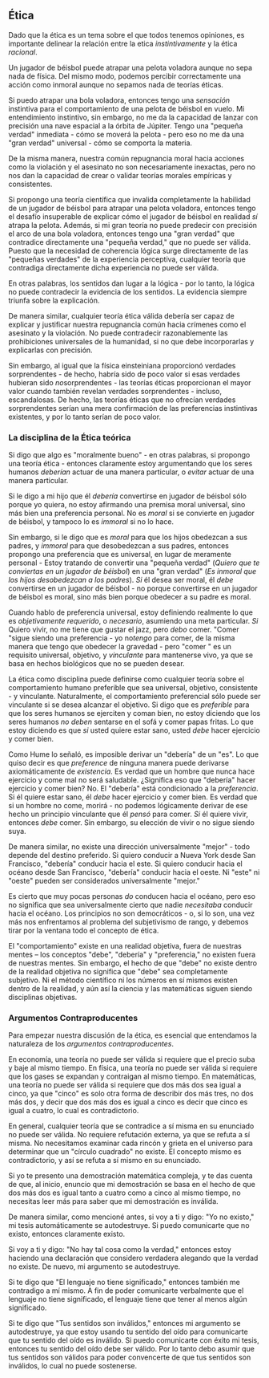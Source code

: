 ## Ética

Dado que la ética es un tema sobre el que todos tenemos opiniones, es importante delinear la relación entre la etica *instintivamente* y la ética *racional*.

Un jugador de béisbol puede atrapar una pelota voladora aunque no sepa nada de física. Del mismo modo, podemos percibir correctamente una acción como inmoral aunque no sepamos nada de teorías éticas.

Si puedo atrapar una bola voladora, entonces tengo una *sensación* instintiva para el comportamiento de una pelota de béisbol en vuelo. Mi entendimiento instintivo, sin embargo, no me da la capacidad de lanzar con precisión una nave espacial a la órbita de Júpiter. Tengo una "pequeña verdad" inmediata - cómo se moverá la pelota - pero eso no me da una "gran verdad" universal - cómo se comporta la materia.

De la misma manera, nuestra común repugnancia moral hacia acciones como la violación y el asesinato no son necesariamente inexactas, pero no nos dan la capacidad de crear o validar teorías morales empíricas y consistentes.

Si propongo una teoría científica que invalida completamente la habilidad de un jugador de béisbol para atrapar una pelota voladora, entonces tengo el desafío insuperable de explicar cómo el jugador de béisbol en realidad *sí* atrapa la pelota. Además, si mi gran teoría no puede predecir con precisión el arco de una bola voladora, entonces tengo una "gran verdad" que contradice directamente una "pequeña verdad," que no puede ser válida. Puesto que la necesidad de coherencia lógica surge directamente de las "pequeñas verdades" de la experiencia perceptiva, cualquier teoría que contradiga directamente dicha experiencia no puede ser válida.

En otras palabras, los sentidos dan lugar a la lógica - por lo tanto, la lógica no puede contradecir la evidencia de los sentidos. La evidencia siempre triunfa sobre la explicación.

De manera similar, cualquier teoría ética válida debería ser capaz de explicar y justificar nuestra repugnancia común hacia crímenes como el asesinato y la violación. No puede contradecir razonablemente las prohibiciones universales de la humanidad, si no que debe incorporarlas y explicarlas con precisión.

Sin embargo, al igual que la física einsteiniana proporcionó verdades sorprendentes - de hecho, habría sido de poco valor si esas verdades hubieran sido *no*sorprendentes - las teorías éticas proporcionan el mayor valor cuando también revelan verdades sorprendentes - incluso, escandalosas. De hecho, las teorías éticas que no ofrecían verdades sorprendentes serían una mera confirmación de las preferencias instintivas existentes, y por lo tanto serían de poco valor.

### La disciplina de la Ética teórica

Si digo que algo es "moralmente bueno" - en otras palabras, si propongo una teoría ética - entonces claramente estoy argumentando que los seres humanos *deberían* actuar de una manera particular, o *evitar* actuar de una manera particular.

Si le digo a mi hijo que él *debería* convertirse en jugador de béisbol sólo porque yo quiera, no estoy afirmando una premisa moral universal, sino más bien una preferencia personal. No es *moral* si se convierte en jugador de béisbol, y tampoco lo es *immoral* si no lo hace.

Sin embargo, si le digo que es *moral* para que los hijos obedezcan a sus padres, y *immoral* para que desobedezcan a sus padres, entonces propongo una preferencia que es universal, en lugar de meramente personal - Estoy tratando de convertir una "pequeña verdad" (*Quiero que te conviertas en un jugador de béisbol*) en una "gran verdad" (*Es inmoral que los hijos desobedezcan a los padres*). *Si* él desea ser moral, él *debe* convertirse en un jugador de béisbol - no porque convertirse en un jugador de béisbol es moral, sino más bien porque obedecer a su padre es moral.

Cuando hablo de preferencia universal, estoy definiendo realmente lo que es *objetivamente requerido*, o *necesario*, asumiendo una meta particular. *Si* Quiero vivir, no me tiene que gustar el jazz, pero *debo* comer. "Comer "sigue siendo una preferencia - yo no*tengo* para comer, de la misma manera que tengo que obedecer la gravedad - pero "comer " es un requisito universal, objetivo, y *vinculante* para mantenerse vivo, ya que se basa en hechos biológicos que no se pueden desear.

La ética como disciplina puede definirse como cualquier teoría sobre el comportamiento humano preferible que sea universal, objetivo, consistente - y vinculante. Naturalmente, el comportamiento preferencial sólo puede ser vinculante si se desea alcanzar el objetivo. Si digo que es *preferible* para que los seres humanos se ejerciten y coman bien, no estoy diciendo que los seres humanos *no deben* sentarse en el sofá y comer papas fritas. Lo que estoy diciendo es que *si* usted quiere estar sano, usted *debe* hacer ejercicio y comer bien.

Como Hume lo señaló, es imposible derivar un "debería" de un "es". Lo que quiso decir es que *preference* de ninguna manera puede derivarse axiomáticamente de *existencia*. Es verdad que un hombre que nunca hace ejercicio y come mal no será saludable. ¿Significa eso que "debería" hacer ejercicio y comer bien? No. El "debería" está condicionado a la *preferencia*. Si él quiere estar sano, él *debe* hacer ejercicio y comer bien. Es verdad que si un hombre no come, morirá - no podemos lógicamente derivar de ese hecho un principio vinculante que él *pensó* para comer. *Si* él quiere vivir, entonces *debe* comer. Sin embargo, su elección de vivir o no sigue siendo suya.

De manera similar, no existe una dirección universalmente "mejor" - todo depende del destino preferido. Si quiero conducir a Nueva York desde San Francisco, "debería" conducir hacia el este. Si quiero conducir hacia el océano desde San Francisco, "debería" conducir hacia el oeste. Ni "este" ni "oeste" pueden ser considerados universalmente "mejor."

Es cierto que muy pocas personas *do* conducen hacia el océano, pero eso no significa que sea universalmente cierto que nadie *necesitaba* conducir hacia el océano. Los principios no son democráticos - o, si lo son, una vez más nos enfrentamos al problema del subjetivismo de rango, y debemos tirar por la ventana todo el concepto de ética.

El "comportamiento" existe en una realidad objetiva, fuera de nuestras mentes – los conceptos "debe", "debería" y "preferencia," no existen fuera de nuestras mentes. Sin embargo, el hecho de que "debe" no existe dentro de la realidad objetiva no significa que "debe" sea completamente subjetivo. Ni el método científico ni los números en sí mismos existen dentro de la realidad, y aún así la ciencia y las matemáticas siguen siendo disciplinas objetivas.

### Argumentos Contraproducentes

Para empezar nuestra discusión de la ética, es esencial que entendamos la naturaleza de los *argumentos contraproducentes*.

En economía, una teoría no puede ser válida si requiere que el precio suba y baje al mismo tiempo. En física, una teoría no puede ser válida si requiere que los gases se expandan y contraigan al mismo tiempo. En matemáticas, una teoría no puede ser válida si requiere que dos más dos sea igual a cinco, ya que "cinco" es solo otra forma de describir dos más tres, no dos más dos, y decir que dos más dos es igual a cinco es decir que cinco es igual a cuatro, lo cual es contradictorio.

En general, cualquier teoría que se contradice a sí misma en su enunciado no puede ser válida. No requiere refutación externa, ya que se refuta a sí misma. No necesitamos examinar cada rincón y grieta en el universo para determinar que un "círculo cuadrado" no existe. El concepto mismo es contradictorio, y así se refuta a sí mismo en su enunciado.

Si yo te presento una demostración matemática compleja, y te das cuenta de que, al inicio, enuncio que mi demostración se basa en el hecho de que dos más dos es igual tanto a cuatro como a cinco al mismo tiempo, no necesitas leer más para saber que mi demostración es inválida.

De manera similar, como mencioné antes, si voy a ti y digo: "Yo no existo," mi tesis automáticamente se autodestruye. Si puedo comunicarte que no existo, entonces claramente existo.

Si voy a ti y digo: "No hay tal cosa como la verdad," entonces estoy haciendo una declaración que considero verdadera alegando que la verdad no existe. De nuevo, mi argumento se autodestruye.

Si te digo que "El lenguaje no tiene significado," entonces también me contradigo a mí mismo. A fin de poder comunicarte verbalmente que el lenguaje no tiene significado, el lenguaje tiene que tener al menos algún significado.

Si te digo que "Tus sentidos son inválidos," entonces mi argumento se autodestruye, ya que estoy usando tu sentido del oído para comunicarte que tu sentido del oído es inválido. Si puedo comunicarte con éxito mi tesis, entonces tu sentido del oído debe ser válido. Por lo tanto debo asumir que tus sentidos son válidos para poder convencerte de que tus sentidos son inválidos, lo cual no puede sostenerse.